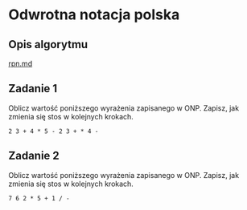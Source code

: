# Odwrotna notacja polska

## Opis algorytmu


[rpn.md](../../../../../algorithms/text/rpn.md)


## Zadanie 1

Oblicz wartość poniższego wyrażenia zapisanego w ONP. Zapisz, jak zmienia się stos w kolejnych krokach.

```
2 3 + 4 * 5 - 2 3 + * 4 -
```

## Zadanie 2

Oblicz wartość poniższego wyrażenia zapisanego w ONP. Zapisz, jak zmienia się stos w kolejnych krokach.

```
7 6 2 * 5 + 1 / -
```
